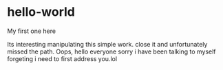 # hello-world
My first one here

Its interesting manipulating this simple work. close it and unfortunately missed the path.
Oops, hello everyone sorry i have been talking to myself forgeting i need to first address you.lol
